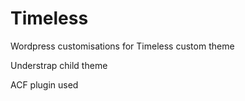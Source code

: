 # Timeless
Wordpress customisations for Timeless custom theme

Understrap child theme

ACF plugin used
